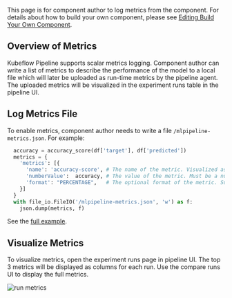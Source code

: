 This page is for component author to log metrics from the component. For details about how to build your own component, please see [Editing Build Your Own Component](/content/docs/guides/pipelines/build-component.md).
 
## Overview of Metrics
Kubeflow Pipeline supports scalar metrics logging. Component author can write a list of metrics to describe the performance of the model to a local file which will later be uploaded as run-time metrics by the pipeline agent. The uploaded metrics will be visualized in the experiment runs table in the pipeline UI.
 
## Log Metrics File
To enable metrics, component author needs to write a file `/mlpipeline-metrics.json`. For example:
```Python
  accuracy = accuracy_score(df['target'], df['predicted'])
  metrics = {
    'metrics': [{
      'name': 'accuracy-score', # The name of the metric. Visualized as the column name in the runs table.
      'numberValue':  accuracy, # The value of the metric. Must be a numeric value.
      'format': "PERCENTAGE",   # The optional format of the metric. Supported values are "RAW" (displayed in raw format) and "PERCENTAGE" (displayed in percentage format).
    }]
  }
  with file_io.FileIO('/mlpipeline-metrics.json', 'w') as f:
    json.dump(metrics, f)
```
See the [full example](https://github.com/kubeflow/pipelines/blob/master/components/local/confusion_matrix/src/confusion_matrix.py#L78).
 
## Visualize Metrics
To visualize metrics, open the experiment runs page in pipeline UI. The top 3 metrics will be displayed as columns for each run. Use the compare runs UI to display the full metrics.
 
![run metrics](/content/docs/images/metric.png)